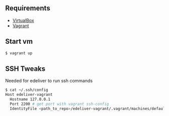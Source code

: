 ## Requirements

* [VirtualBox](https://www.virtualbox.org/wiki/Downloads)
* [Vagrant](https://www.vagrantup.com/downloads.html)

## Start vm

```sh
$ vagrant up
```

## SSH Tweaks

Needed for edeliver to run ssh commands

```sh
$ cat ~/.ssh/config
Host edeliver-vagrant
  Hostname 127.0.0.1
  Port 2200 # get port with vagrant ssh-config
  IdentityFile <path_to_repo>/edeliver-vagrant/.vagrant/machines/default/virtualbox/private_key
```
